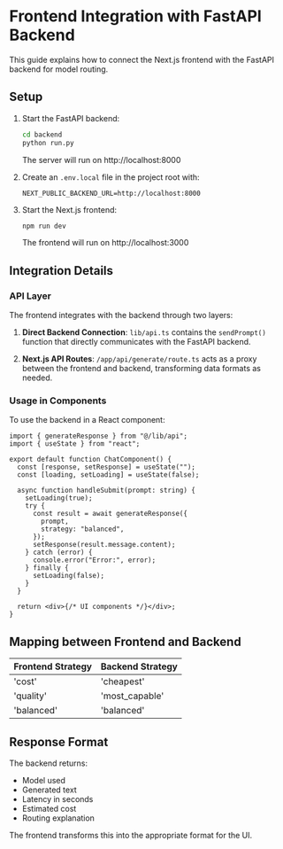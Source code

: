 # Frontend Integration with FastAPI Backend

This guide explains how to connect the Next.js frontend with the FastAPI backend for model routing.

## Setup

1. Start the FastAPI backend:

   ```bash
   cd backend
   python run.py
   ```

   The server will run on http://localhost:8000

2. Create an `.env.local` file in the project root with:

   ```
   NEXT_PUBLIC_BACKEND_URL=http://localhost:8000
   ```

3. Start the Next.js frontend:
   ```bash
   npm run dev
   ```
   The frontend will run on http://localhost:3000

## Integration Details

### API Layer

The frontend integrates with the backend through two layers:

1. **Direct Backend Connection**: `lib/api.ts` contains the `sendPrompt()` function that directly communicates with the FastAPI backend.

2. **Next.js API Routes**: `/app/api/generate/route.ts` acts as a proxy between the frontend and backend, transforming data formats as needed.

### Usage in Components

To use the backend in a React component:

```tsx
import { generateResponse } from "@/lib/api";
import { useState } from "react";

export default function ChatComponent() {
  const [response, setResponse] = useState("");
  const [loading, setLoading] = useState(false);

  async function handleSubmit(prompt: string) {
    setLoading(true);
    try {
      const result = await generateResponse({
        prompt,
        strategy: "balanced",
      });
      setResponse(result.message.content);
    } catch (error) {
      console.error("Error:", error);
    } finally {
      setLoading(false);
    }
  }

  return <div>{/* UI components */}</div>;
}
```

## Mapping between Frontend and Backend

| Frontend Strategy | Backend Strategy |
| ----------------- | ---------------- |
| 'cost'            | 'cheapest'       |
| 'quality'         | 'most_capable'   |
| 'balanced'        | 'balanced'       |

## Response Format

The backend returns:

- Model used
- Generated text
- Latency in seconds
- Estimated cost
- Routing explanation

The frontend transforms this into the appropriate format for the UI.
